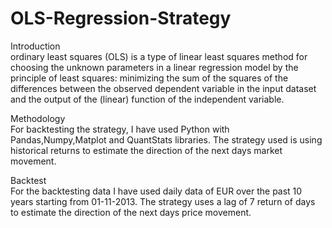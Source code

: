 # OLS-Regression-Strategy
Introduction<br>
ordinary least squares (OLS) is a type of linear least squares method for choosing the unknown parameters in a linear regression model by the principle of least squares: minimizing the sum of the squares of the differences between the observed dependent variable in the input dataset and the output of the (linear) function of the independent variable.

Methodology<br>
For backtesting the strategy, I have used Python with Pandas,Numpy,Matplot and QuantStats libraries.
The strategy used is using historical returns to estimate the direction of the next days market movement.

Backtest<br>
For the backtesting data I have used daily data of EUR over the past 10 years starting from 01-11-2013.
The strategy uses a lag of 7 return of days to estimate the direction of the next days price movement.

